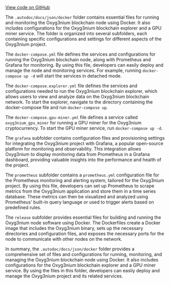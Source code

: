 [View code on GitHub](https://github.com/oxyg3nium/oxyg3nium/.autodoc/docs/json/docker)

The `.autodoc/docs/json/docker` folder contains essential files for running and monitoring the Oxyg3nium blockchain node using Docker. It also includes configurations for the Oxyg3nium blockchain explorer and a GPU miner service. The folder is organized into several subfolders, each containing specific configurations and settings for different aspects of the Oxyg3nium project.

The `docker-compose.yml` file defines the services and configurations for running the Oxyg3nium blockchain node, along with Prometheus and Grafana for monitoring. By using this file, developers can easily deploy and manage the node and monitoring services. For example, running `docker-compose up -d` will start the services in detached mode.

The `docker-compose.explorer.yml` file defines the services and configurations needed to run the Oxyg3nium blockchain explorer, which allows users to view and analyze data on the Oxyg3nium blockchain network. To start the explorer, navigate to the directory containing the docker-compose file and run `docker-compose up`.

The `docker-compose.gpu-miner.yml` file defines a service called `oxyg3nium_gpu_miner` for running a GPU miner for the Oxyg3nium cryptocurrency. To start the GPU miner service, run `docker-compose up -d`.

The `grafana` subfolder contains configuration files and provisioning settings for integrating the Oxyg3nium project with Grafana, a popular open-source platform for monitoring and observability. This integration allows Oxyg3nium to display monitoring data from Prometheus in a Grafana dashboard, providing valuable insights into the performance and health of the project.

The `prometheus` subfolder contains a `prometheus.yml` configuration file for the Prometheus monitoring and alerting system, tailored for the Oxyg3nium project. By using this file, developers can set up Prometheus to scrape metrics from the Oxyg3nium application and store them in a time series database. These metrics can then be visualized and analyzed using Prometheus' built-in query language or used to trigger alerts based on predefined rules.

The `release` subfolder provides essential files for building and running the Oxyg3nium node software using Docker. The Dockerfiles create a Docker image that includes the Oxyg3nium binary, sets up the necessary directories and configuration files, and exposes the necessary ports for the node to communicate with other nodes on the network.

In summary, the `.autodoc/docs/json/docker` folder provides a comprehensive set of files and configurations for running, monitoring, and managing the Oxyg3nium blockchain node using Docker. It also includes configurations for the Oxyg3nium blockchain explorer and a GPU miner service. By using the files in this folder, developers can easily deploy and manage the Oxyg3nium project and its related services.
